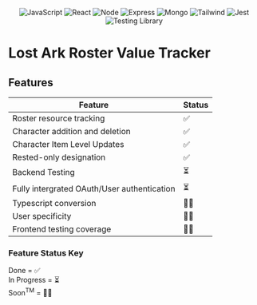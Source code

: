 <div align='center'>

![JavaScript](https://img.shields.io/badge/javascript-%23323330.svg?style=for-the-badge&logo=javascript&logoColor=%23F7DF1E)
![React](https://img.shields.io/badge/react-%2320232a.svg?style=for-the-badge&logo=react&logoColor=%2361DAFB)
![Node](https://img.shields.io/badge/-node-339933?style=for-the-badge&logo=node.js&logoColor=white)
![Express](https://img.shields.io/badge/express-%23404d59.svg?style=for-the-badge&logo=express&logoColor=%2361DAFB)
![Mongo](https://img.shields.io/badge/MongoDB-4EA94B?style=for-the-badge&logo=mongodb&logoColor=white)
![Tailwind](https://img.shields.io/badge/Tailwind_CSS-38B2AC?style=for-the-badge&logo=tailwind-css&logoColor=white)
![Jest](https://img.shields.io/badge/Jest-323330?style=for-the-badge&logo=Jest&logoColor=white)
![Testing Library](https://img.shields.io/badge/testing%20library-323330?style=for-the-badge&logo=testing-library&logoColor=red)

</div>

# Lost Ark Roster Value Tracker

## Features

| Feature                                     | Status |
| ------------------------------------------- | ------ |
| Roster resource tracking                    | ✅     |
| Character addition and deletion             | ✅     |
| Character Item Level Updates                | ✅     |
| Rested-only designation                     | ✅     |
| Backend Testing                             | ⏳     |
| Fully intergrated OAuth/User authentication | ⏳     |
| Typescript conversion                       | 🙏🏾     |
| User specificity                            | 🙏🏾     |
| Frontend testing coverage                   | 🙏🏾     |

### Feature Status Key

Done = ✅
<br>
In Progress = ⏳
<br>
Soon<sup>TM</sup> = 🙏🏾
